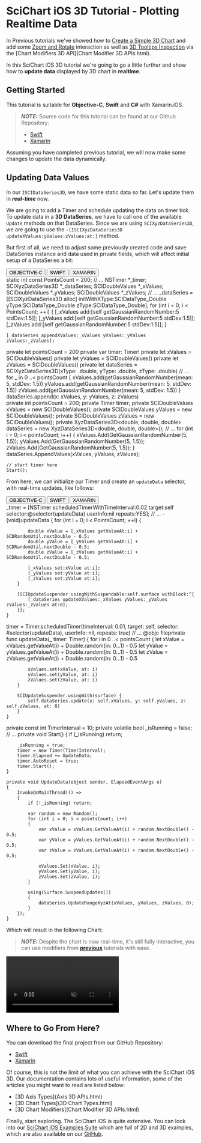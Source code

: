 # SciChart iOS 3D Tutorial - Plotting Realtime Data
In Previous tutorials we've showed how to [Create a Simple 3D Chart](3d-tutorial-01---create-a-simple-scatter-chart-3d.html) and add some [Zoom and Rotate](3d-tutorial-02---zooming-and-rotating.html) interaction as well as [3D Tooltips Inspection](3d-tutorial-03---cursors-and-tooltips.html) via the [Chart Modifiers 3D API](Chart Modifier 3D APIs.html).

In this SciChart iOS 3D tutorial we're going to go a little further and show how to **update data** displayed by 3D chart in **realtime**.

## Getting Started
This tutorial is suitable for **Objective-C**, **Swift** and **C#** with Xamarin.iOS.

> **_NOTE:_** Source code for this tutorial can be found at our Github Repository:
>
> - [Swift](https://github.com/ABTSoftware/SciChart.iOS.Documentation/tree/release_v4/samples/tutorials-native/tutorials-3d/3D%20Tutorial%2004%20-%20Plotting%20Realtime%20Data)
> - [Xamarin](https://github.com/ABTSoftware/SciChart.iOS.Documentation/tree/release_v4/samples/tutorials-xamarin/tutorials-3d/tutorial-04)

Assuming you have completed previous tutorial, we will now make some changes to update the data dynamically.

## Updating Data Values
In our `ISCIDataSeries3D`, we have some static data so far. Let's update them in ***real-time*** now.

We are going to add a Timer and schedule updating the data on timer tick.
To update data in a **3D DataSeries**, we have to call one of the available `Update` methods on that DataSeries.
Since we are using `SCIXyzDataSeries3D`, we are going to use the `-[ISCIXyzDataSeries3D updateXValues:yValues:zValues:at:]` method.

But first of all, we need to adjust some previously created code and save DataSeries instance and data used in private fields, which will affect initial setup of a DataSeries a bit:

<div class="code-snippet-tabs">
  <button class="code-snippet-tab" onclick="showCodeFor(event, 'objectivec')">OBJECTIVE-C</button>
  <button class="code-snippet-tab" onclick="showCodeFor(event, 'swift')">SWIFT</button>
  <button class="code-snippet-tab" onclick="showCodeFor(event, 'cs')">XAMARIN</button>
</div>
<div class="code-snippet" id="objectivec">
    static int const PointsCount = 200;
    // ...
    NSTimer *_timer;
    SCIXyzDataSeries3D *_dataSeries;
    SCIDoubleValues *_xValues;
    SCIDoubleValues *_yValues;
    SCIDoubleValues *_zValues;
    // ...
     _dataSeries = [[SCIXyzDataSeries3D alloc] initWithXType:SCIDataType_Double yType:SCIDataType_Double zType:SCIDataType_Double];
    for (int i = 0; i < PointsCount; ++i) {
        [_xValues add:[self getGaussianRandomNumber:5 stdDev:1.5]];
        [_yValues add:[self getGaussianRandomNumber:5 stdDev:1.5]];
        [_zValues add:[self getGaussianRandomNumber:5 stdDev:1.5]];
    }
    
    [_dataSeries appendXValues:_xValues yValues:_yValues zValues:_zValues];   
</div>
<div class="code-snippet" id="swift">
    private let pointsCount = 200
    private var timer: Timer!
    private let xValues = SCIDoubleValues()
    private let yValues = SCIDoubleValues()
    private let zValues = SCIDoubleValues()
    private let dataSeries = SCIXyzDataSeries3D(xType: .double, yType: .double, zType: .double)
    // ...
    for _ in 0 ..< pointsCount {
        xValues.add(getGaussianRandomNumber(mean: 5, stdDev: 1.5))
        yValues.add(getGaussianRandomNumber(mean: 5, stdDev: 1.5))
        zValues.add(getGaussianRandomNumber(mean: 5, stdDev: 1.5))
    }
    dataSeries.append(x: xValues, y: yValues, z: zValues)
</div>
<div class="code-snippet" id="cs">
    private int pointsCount = 200;
    private Timer timer;
    private SCIDoubleValues xValues = new SCIDoubleValues();
    private SCIDoubleValues yValues = new SCIDoubleValues();
    private SCIDoubleValues zValues = new SCIDoubleValues();
    private XyzDataSeries3D&lt;double, double, double&gt; dataSeries = new XyzDataSeries3D&lt;double, double, double&gt;();
    // ...
    for (int i = 0; i < pointsCount; i++)
    {
        xValues.Add(GetGaussianRandomNumber(5, 1.5));
        yValues.Add(GetGaussianRandomNumber(5, 1.5));
        zValues.Add(GetGaussianRandomNumber(5, 1.5));
    }
    dataSeries.AppendValues(xValues, yValues, zValues);

    // start timer here
    Start();
</div>

From here, we can initialize our Timer and create an `updateData` selector, with real-time updates, like follows:

<div class="code-snippet-tabs">
  <button class="code-snippet-tab" onclick="showCodeFor(event, 'objectivec')">OBJECTIVE-C</button>
  <button class="code-snippet-tab" onclick="showCodeFor(event, 'swift')">SWIFT</button>
  <button class="code-snippet-tab" onclick="showCodeFor(event, 'cs')">XAMARIN</button>
</div>
<div class="code-snippet" id="objectivec">
    _timer = [NSTimer scheduledTimerWithTimeInterval:0.02 target:self selector:@selector(updateData) userInfo:nil repeats:YES];
    // ...
    - (void)updateData {
        for (int i = 0; i < PointsCount; ++i) {
            
            double xValue = [_xValues getValueAt:i] + SCDRandomUtil.nextDouble - 0.5;
            double yValue = [_yValues getValueAt:i] + SCDRandomUtil.nextDouble - 0.5;
            double zValue = [_zValues getValueAt:i] + SCDRandomUtil.nextDouble - 0.5;
            
            [_xValues set:xValue at:i];
            [_yValues set:yValue at:i];
            [_zValues set:zValue at:i];
        }
        
        [SCIUpdateSuspender usingWithSuspendable:self.surface withBlock:^{
            [_dataSeries updateXValues:_xValues yValues:_yValues zValues:_zValues at:0];
        }];
    }
</div>
<div class="code-snippet" id="swift">
    timer = Timer.scheduledTimer(timeInterval: 0.01, target: self, selector: #selector(updateData), userInfo: nil, repeats: true)
    // ...
    @objc fileprivate func updateData(_ timer: Timer) {
        for i in 0 ..< pointsCount {
            let xValue = xValues.getValueAt(i) + Double.random(in: 0...1) - 0.5
            let yValue = yValues.getValueAt(i) + Double.random(in: 0...1) - 0.5
            let zValue = zValues.getValueAt(i) + Double.random(in: 0...1) - 0.5
            
            xValues.set(xValue, at: i)
            yValues.set(yValue, at: i)
            zValues.set(zValue, at: i)
        }
        
        SCIUpdateSuspender.usingWith(surface) {
            self.dataSeries.update(x: self.xValues, y: self.yValues, z: self.zValues, at: 0)
        }
    }
</div>
<div class="code-snippet" id="cs">
    private const int TimerInterval = 10;
    private volatile bool _isRunning = false;
    // ...
    private void Start()
    {
        if (_isRunning) return;

        _isRunning = true;
        timer = new Timer(TimerInterval);
        timer.Elapsed += UpdateData;
        timer.AutoReset = true;
        timer.Start();
    }

    private void UpdateData(object sender, ElapsedEventArgs e)
    {
        InvokeOnMainThread(() =>
        {
            if (!_isRunning) return;

            var random = new Random();
            for (int i = 0; i < pointsCount; i++)
            {
                var xValue = xValues.GetValueAt(i) + random.NextDouble() - 0.5;
                var yValue = yValues.GetValueAt(i) + random.NextDouble() - 0.5;
                var zValue = zValues.GetValueAt(i) + random.NextDouble() - 0.5;

                xValues.Set(xValue, i);
                yValues.Set(yValue, i);
                zValues.Set(zValue, i);
            }

            using(Surface.SuspendUpdates())
            {
                dataSeries.UpdateRangeXyzAt(xValues, yValues, zValues, 0);
            }
        });
    }
</div>

Which will result in the following Chart:

> **_NOTE:_** Despite the chart is now real-time, it's still fully interactive, you can use modifiers from **[previous](3d-tutorial-03---cursors-and-tooltips.html)** tutorials with ease.

<video autoplay loop muted playsinline src="img/tutorials-3d/tutorials-3d-realtime.mp4"></video>

## Where to Go From Here?
You can download the final project from our GitHub Repository:
- [Swift](https://github.com/ABTSoftware/SciChart.iOS.Documentation/tree/release_v4/samples/tutorials-native/tutorials-3d/3D%20Tutorial%2004%20-%20Plotting%20Realtime%20Data)
- [Xamarin](https://github.com/ABTSoftware/SciChart.iOS.Documentation/tree/release_v4/samples/tutorials-xamarin/tutorials-3d/tutorial-04)

Of course, this is not the limit of what you can achieve with the SciChart iOS 3D.
Our documentation contains lots of useful information, some of the articles you might want to read are listed below:
- [3D Axis Types](Axis 3D APIs.html)
- [3D Chart Types](3D Chart Types.html)
- [3D Chart Modifiers](Chart Modifier 3D APIs.html)

Finally, start exploring. The SciChart iOS is quite extensive. 
You can look into our [SciChart iOS Examples Suite](https://www.scichart.com/examples/ios-chart/) which are full of 2D and 3D examples, which are also available on our [GitHub](https://github.com/ABTSoftware/SciChart.iOS.Examples).
